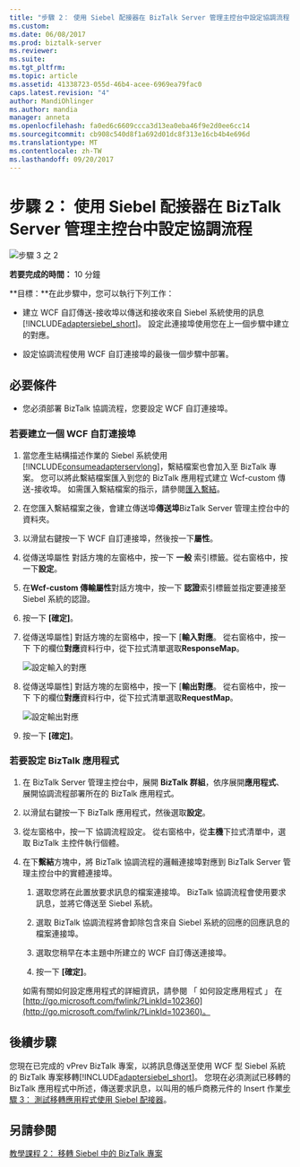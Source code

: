 ```yaml
---
title: "步驟 2： 使用 Siebel 配接器在 BizTalk Server 管理主控台中設定協調流程 |Microsoft 文件"
ms.custom: 
ms.date: 06/08/2017
ms.prod: biztalk-server
ms.reviewer: 
ms.suite: 
ms.tgt_pltfrm: 
ms.topic: article
ms.assetid: 41338723-055d-46b4-acee-6969ea79fac0
caps.latest.revision: "4"
author: MandiOhlinger
ms.author: mandia
manager: anneta
ms.openlocfilehash: fa0ed6c6609ccca3d13ea0eba46f9e2d0ee6cc14
ms.sourcegitcommit: cb908c540d8f1a692d01dc8f313e16cb4b4e696d
ms.translationtype: MT
ms.contentlocale: zh-TW
ms.lasthandoff: 09/20/2017
---
```

# <a name="step-2-configure-the-orchestration-in-biztalk-server-administration-console-with-the-siebel-adapter"></a>步驟 2： 使用 Siebel 配接器在 BizTalk Server 管理主控台中設定協調流程
![步驟 3 之 2](../../adapters-and-accelerators/adapter-oracle-database/media/step-2of3.gif "Step_2of3")  
  
 **若要完成的時間：** 10 分鐘  
  
 **目標：**在此步驟中，您可以執行下列工作：  
  
-   建立 WCF 自訂傳送-接收埠以傳送和接收來自 Siebel 系統使用的訊息[!INCLUDE[adaptersiebel_short](../../includes/adaptersiebel-short-md.md)]。 設定此連接埠使用您在上一個步驟中建立的對應。  
  
-   設定協調流程使用 WCF 自訂連接埠的最後一個步驟中部署。  
  
## <a name="prerequisite"></a>必要條件  
  
-   您必須部署 BizTalk 協調流程，您要設定 WCF 自訂連接埠。  
  
### <a name="to-create-a-wcf-custom-port"></a>若要建立一個 WCF 自訂連接埠  
  
1.  當您產生結構描述作業的 Siebel 系統使用[!INCLUDE[consumeadapterservlong](../../includes/consumeadapterservlong-md.md)]，繫結檔案也會加入至 BizTalk 專案。 您可以將此繫結檔案匯入到您的 BizTalk 應用程式建立 Wcf-custom 傳送-接收埠。 如需匯入繫結檔案的指示，請參閱[匯入繫結](http://msdn.microsoft.com/library/908ab90c-2ba2-4c65-9f74-10579f06e372)。  
  
2.  在您匯入繫結檔案之後，會建立傳送埠**傳送埠**BizTalk Server 管理主控台中的資料夾。  
  
3.  以滑鼠右鍵按一下 WCF 自訂連接埠，然後按一下**屬性**。  
  
4.  從傳送埠屬性 對話方塊的左窗格中，按一下 **一般** 索引標籤。從右窗格中，按一下**設定**。  
  
5.  在**Wcf-custom 傳輸屬性**對話方塊中，按一下 **認證**索引標籤並指定要連接至 Siebel 系統的認證。  
  
6.  按一下 **[確定]**。  
  
7.  從傳送埠屬性] 對話方塊的左窗格中，按一下 [**輸入對應**。 從右窗格中，按一下 下的欄位**對應**資料行中，從下拉式清單選取**ResponseMap**。  
  
     ![設定輸入的對應](../../adapters-and-accelerators/adapter-siebel/media/e1ceee98-9f10-40f1-a611-88d3a2c102a9.gif "e1ceee98-9f10-40f1-a611-88d3a2c102a9")  
  
8.  從傳送埠屬性] 對話方塊的左窗格中，按一下 [**輸出對應**。 從右窗格中，按一下 下的欄位**對應**資料行中，從下拉式清單選取**RequestMap**。  
  
     ![設定輸出對應](../../adapters-and-accelerators/adapter-siebel/media/8f8efeaa-d5cd-4ed3-b2f3-a600c48c3bb9.gif "8f8efeaa-d5cd-4ed3-b2f3-a600c48c3bb9")  
  
9. 按一下 **[確定]**。  
  
### <a name="to-configure-the-biztalk-application"></a>若要設定 BizTalk 應用程式  
  
1.  在 BizTalk Server 管理主控台中，展開  **BizTalk 群組**，依序展開**應用程式**、 展開協調流程部署所在的 BizTalk 應用程式。  
  
2.  以滑鼠右鍵按一下 BizTalk 應用程式，然後選取**設定**。  
  
3.  從左窗格中，按一下 協調流程設定。 從右窗格中，從**主機**下拉式清單中，選取 BizTalk 主控件執行個體。  
  
4.  在下**繫結**方塊中，將 BizTalk 協調流程的邏輯連接埠對應到 BizTalk Server 管理主控台中的實體連接埠。  
  
    1.  選取您將在此置放要求訊息的檔案連接埠。 BizTalk 協調流程會使用要求訊息，並將它傳送至 Siebel 系統。  
  
    2.  選取 BizTalk 協調流程將會卸除包含來自 Siebel 系統的回應的回應訊息的檔案連接埠。  
  
    3.  選取您稍早在本主題中所建立的 WCF 自訂傳送連接埠。  
  
    4.  按一下 **[確定]**。  
  
     如需有關如何設定應用程式的詳細資訊，請參閱 「 如何設定應用程式 」 在[http://go.microsoft.com/fwlink/?LinkId=102360](http://go.microsoft.com/fwlink/?LinkId=102360)。  
  
## <a name="next-steps"></a>後續步驟  
 您現在已完成的 vPrev BizTalk 專案，以將訊息傳送至使用 WCF 型 Siebel 系統的 BizTalk 專案移轉[!INCLUDE[adaptersiebel_short](../../includes/adaptersiebel-short-md.md)]。 您現在必須測試已移轉的 BizTalk 應用程式中所述，傳送要求訊息，以叫用的帳戶商務元件的 Insert 作業[步驟 3： 測試移轉應用程式使用 Siebel 配接器](../../adapters-and-accelerators/adapter-siebel/step-3-test-the-migrated-application-with-the-siebel-adapter.md)。  
  
## <a name="see-also"></a>另請參閱  
 [教學課程 2： 移轉 Siebel 中的 BizTalk 專案](../../adapters-and-accelerators/adapter-siebel/tutorial-2-migrating-biztalk-projects-in-siebel.md)